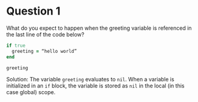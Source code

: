 # Question 1

What do you expect to happen when the greeting variable is referenced in the last line of the code below?

```Ruby
if true
  greeting = “hello world”
end

greeting
```

Solution:
The variable `greeting` evaluates to `nil`.  When a variable is initialized in an `if` block, the variable is stored as `nil` in the local (in this case global) scope.

